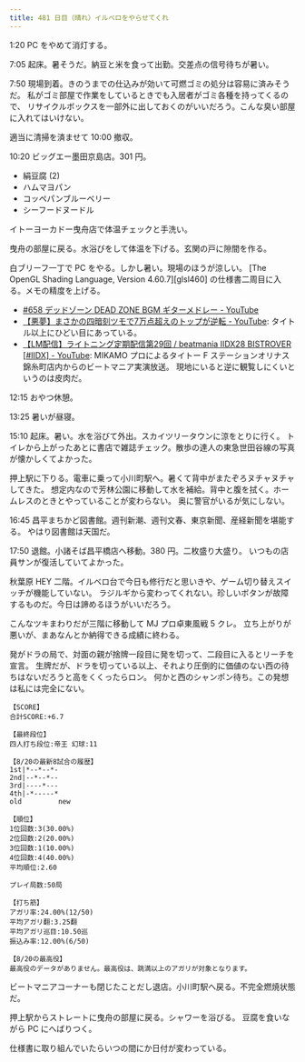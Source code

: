 ```yaml
---
title: 481 日目（晴れ）イルベロをやらせてくれ
---
```


1:20 PC をやめて消灯する。

7:05 起床。暑そうだ。納豆と米を食って出勤。交差点の信号待ちが暑い。

7:50 現場到着。きのうまでの仕込みが効いて可燃ゴミの処分は容易に済みそうだ。
私がゴミ部屋で作業をしているときでも入居者がゴミ各種を持ってくるので、
リサイクルボックスを一部外に出しておくのがいいだろう。こんな臭い部屋に入れてはいけない。

適当に清掃を済ませて 10:00 撤収。

10:20 ビッグエー墨田京島店。301 円。

* 絹豆腐 (2)
* ハムマヨパン
* コッペパンブルーベリー
* シーフードヌードル

イトーヨーカドー曳舟店で体温チェックと手洗い。

曳舟の部屋に戻る。水浴びをして体温を下げる。玄関の戸に隙間を作る。

白ブリーフ一丁で PC をやる。しかし暑い。現場のほうが涼しい。
[The OpenGL Shading Language, Version 4.60.7][glsl460] の仕様書二周目に入る。メモの精度を上げる。

* [&#x23;658 デッドゾーン DEAD ZONE BGM ギターメドレー - YouTube](https://www.youtube.com/watch?v=TYYc6_9JA3A)
* [【悪夢】まさかの四暗刻ツモで7万点超えのトップが逆転 - YouTube](https://www.youtube.com/watch?v=sNvg6BGv8gs):
  タイトル以上にひどい目にあっている。
* [【LM配信】ライトニング定期配信第29回 / beatmania IIDX28 BISTROVER [#IIDX] - YouTube](https://www.youtube.com/watch?v=_8qNyxIBWG0):
  MIKAMO プロによるタイトー F ステーションオリナス錦糸町店内からのビートマニア実演放送。
  現地にいると逆に観覧しにくいというのは皮肉だ。

12:15 おやつ休憩。

13:25 暑いが昼寝。

15:10 起床。暑い。水を浴びて外出。スカイツリータウンに涼をとりに行く。
トイレから上がったあとに書店で雑誌チェック。散歩の達人の東急世田谷線の写真が懐かしくてよかった。

押上駅に下りる。電車に乗って小川町駅へ。暑くて背中がまたぞろヌチャヌチャしてきた。
想定内なので芳林公園に移動して水を補給。背中と腹を拭く。ホームレスのときとやっていることが変わらない。
奥に警官がいるが気にしない。

16:45 昌平まちかど図書館。週刊新潮、週刊文春、東京新聞、産経新聞を堪能する。
やはり図書館は天国だ。

17:50 退館。小諸そば昌平橋店へ移動。380 円。二枚盛り大盛り。
いつもの店員サンが復活していてよかった。

秋葉原 HEY 二階。イルベロ台で今日も修行だと思いきや、ゲーム切り替えスイッチが機能していない。
ラジルギから変わってくれない。珍しいボタンが故障するものだ。今日は諦めるほうがいいだろう。

こんなツキまわりだが三階に移動して MJ プロ卓東風戦 5 クレ。
立ち上がりが悪いが、まあなんとか納得できる成績に終わる。

発がドラの局で、対面の親が捨牌一段目に発を切って、二段目に入るとリーチを宣言。
生牌だが、ドラを切っている以上、それより圧倒的に価値のない西の待ちはないだろうと高をくくったらロン。
何かと西のシャンポン待ち。この発想は私には完全にない。

```text
【SCORE】
合計SCORE:+6.7

【最終段位】
四人打ち段位:帝王 幻球:11

【8/20の最新8試合の履歴】
1st|*--*--*-
2nd|--*--*--
3rd|----*---
4th|-*-----*
old         new

【順位】
1位回数:3(30.00%)
2位回数:2(20.00%)
3位回数:1(10.00%)
4位回数:4(40.00%)
平均順位:2.60

プレイ局数:50局

【打ち筋】
アガリ率:24.00%(12/50)
平均アガリ翻:3.25翻
平均アガリ巡目:10.50巡
振込み率:12.00%(6/50)

【8/20の最高役】
最高役のデータがありません。最高役は、跳満以上のアガリが対象となります。
```

ビートマニアコーナーも閉じたことだし退店。小川町駅へ戻る。不完全燃焼状態だ。

押上駅からストレートに曳舟の部屋に戻る。シャワーを浴びる。
豆腐を食いながら PC にへばりつく。

仕様書に取り組んでいたらいつの間にか日付が変わっている。
